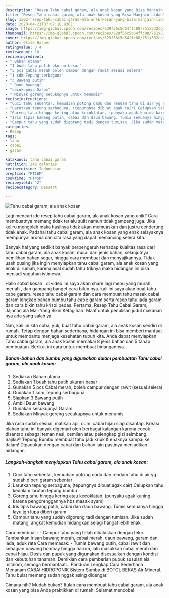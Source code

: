 ```yaml
---
description: "Resep Tahu cabai garam, ala anak kosan yang Bisa Manjain Lidah"
title: "Resep Tahu cabai garam, ala anak kosan yang Bisa Manjain Lidah"
slug: 1502-resep-tahu-cabai-garam-ala-anak-kosan-yang-bisa-manjain-lidah
date: 2020-04-21T07:07:18.938Z
image: https://img-global.cpcdn.com/recipes/629f56c5d64ffc88/751x532cq70/tahu-cabai-garam-ala-anak-kosan-foto-resep-utama.jpg
thumbnail: https://img-global.cpcdn.com/recipes/629f56c5d64ffc88/751x532cq70/tahu-cabai-garam-ala-anak-kosan-foto-resep-utama.jpg
cover: https://img-global.cpcdn.com/recipes/629f56c5d64ffc88/751x532cq70/tahu-cabai-garam-ala-anak-kosan-foto-resep-utama.jpg
author: Olive Harper
ratingvalue: 3.4
reviewcount: 10
recipeingredient:
- " Bahan utama"
- "1 buah tahu putih ukuran besar"
- "5 pcs Cabai merah boleh campur dengan rawit sesuai selera"
- "1 sdm Tepung serbaguna"
- "3 Bawang putih"
- " Daun bawang"
- "secukupnya Garam"
- " Minyak goreng secukupnya untuk menumis"
recipeinstructions:
- "Cuci tahu sebentar, kemudian potong dadu dan rendam tahu di air yg sudah diberi garam sebentar"
- "Larutkan tepung serbaguna, (tepungnya dibuat agak cair) Celupkan tahu kedalam larutan tepung bumbu"
- "Goreng tahu hingga kering atau kecoklatan. (punyaku agak kuning karena pengorenggannya hbs masak ayam)"
- "Iris tipis bawang putih, cabai dan daun bawang. Tumis semuanya hingga layu jgn lupa diberi garam"
- "Campur tahu yang sudah digoreng tadi dengan tumisan. Jika sudah matang, angkat kemudian hidangkan selagi hangat lebih enak"
categories:
- Resep
tags:
- tahu
- cabai
- garam

katakunci: tahu cabai garam 
nutrition: 242 calories
recipecuisine: Indonesian
preptime: "PT16M"
cooktime: "PT45M"
recipeyield: "2"
recipecategory: Dessert

---
```



![Tahu cabai garam, ala anak kosan](https://img-global.cpcdn.com/recipes/629f56c5d64ffc88/751x532cq70/tahu-cabai-garam-ala-anak-kosan-foto-resep-utama.jpg)

Lagi mencari ide resep tahu cabai garam, ala anak kosan yang unik? Cara membuatnya memang tidak terlalu sulit namun tidak gampang juga. Jika keliru mengolah maka hasilnya tidak akan memuaskan dan justru cenderung tidak enak. Padahal tahu cabai garam, ala anak kosan yang enak selayaknya mempunyai aroma dan cita rasa yang dapat memancing selera kita.

Banyak hal yang sedikit banyak berpengaruh terhadap kualitas rasa dari tahu cabai garam, ala anak kosan, mulai dari jenis bahan, selanjutnya pemilihan bahan segar, hingga cara membuat dan menyajikannya. Tidak usah pusing jika ingin menyiapkan tahu cabai garam, ala anak kosan yang enak di rumah, karena asal sudah tahu triknya maka hidangan ini bisa menjadi suguhan istimewa.

Hallo sobat kosan , di video ini saya akan share lagi menu yang murah meriah , dan gampang banget cara bikin nya. kali ini saya akan buat tahu cabe garam. resep tahu cabai garam dan cara membuat tahu masak cabai garam lengkap bahan bumbu tahu cabe garam serta resep tahu lada garam dan cara bikin tahu krispi pedas. Pertama, Resep Tahu Cabai Garam, Jajanan ala Mall Yang Bikin Ketagihan. Maaf untuk penulisan judul makanan nya ada yang salah ya.


Nah, kali ini kita coba, yuk, buat tahu cabai garam, ala anak kosan sendiri di rumah. Tetap dengan bahan sederhana, hidangan ini bisa memberi manfaat untuk membantu menjaga kesehatan tubuh kita. Anda dapat menyiapkan Tahu cabai garam, ala anak kosan memakai 8 jenis bahan dan 5 tahap pembuatan. Berikut ini cara untuk membuat hidangannya.

<!--inarticleads1-->

##### Bahan-bahan dan bumbu yang digunakan dalam pembuatan Tahu cabai garam, ala anak kosan:

1. Sediakan  Bahan utama
1. Sediakan 1 buah tahu putih ukuran besar
1. Gunakan 5 pcs Cabai merah, boleh campur dengan rawit (sesuai selera)
1. Gunakan 1 sdm Tepung serbaguna
1. Siapkan 3 Bawang putih
1. Ambil  Daun bawang
1. Gunakan secukupnya Garam
1. Sediakan  Minyak goreng secukupnya untuk menumis


Jika rasa sudah sesuai, matikan api, cumi cabai hijau siap disantap. Kreasi olahan tahu ini banyak digemari oleh berbagai kalangan karena cocok disantap sebagai teman nasi, cemilan atau pelengkap gizi seimbang. Sajiku® Tepung Bumbu membuat tahu jadi kriuk &amp; enaknya sampai ke dalam! Dipadukan dengan cabai dan bahan lain pastinya menjadikan hidangan. 

<!--inarticleads2-->

##### Langkah-langkah menyiapkan Tahu cabai garam, ala anak kosan:

1. Cuci tahu sebentar, kemudian potong dadu dan rendam tahu di air yg sudah diberi garam sebentar
1. Larutkan tepung serbaguna, (tepungnya dibuat agak cair) Celupkan tahu kedalam larutan tepung bumbu
1. Goreng tahu hingga kering atau kecoklatan. (punyaku agak kuning karena pengorenggannya hbs masak ayam)
1. Iris tipis bawang putih, cabai dan daun bawang. Tumis semuanya hingga layu jgn lupa diberi garam
1. Campur tahu yang sudah digoreng tadi dengan tumisan. Jika sudah matang, angkat kemudian hidangkan selagi hangat lebih enak


Cara membuat : - Campur tahu yang telah dihaluskan dengan telur. Tambahkan irisan bawang merah, cabai merah, daun bawang, garam dan lada, aduk rata Cara memasak: - Tumis bawang putih, cabai rawit dan sebagian bawang bombay hingga harum, lalu masukkan cabai merah dan cabai hijau. Dosis dan pupuk yang digunakan disesuaikan dengan kondisi dan kebutuhan tanaman. Demikian cara pemberian pupuk susulan ala mitalom, semoga bermanfaat… Panduan Lengkap Cara Sederhana Menanam CABAI HIDROPONIK Sistem Sumbu di BOTOL BEKAS Air Mineral. Tahu bulat memang sudah nggak asing didengar. 

Gimana nih? Mudah bukan? Itulah cara membuat tahu cabai garam, ala anak kosan yang bisa Anda praktikkan di rumah. Selamat mencoba!
